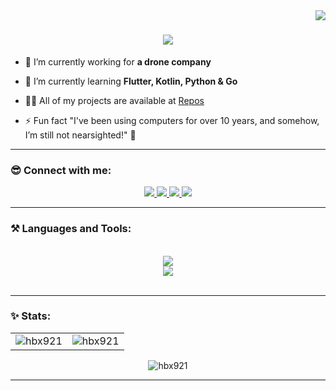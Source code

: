 <img align="right" src="https://visitor-badge.laobi.icu/badge?page_id=hbx921.hbx921" />

<h1 align="center">
    <img src="https://readme-typing-svg.herokuapp.com/?font=Righteous&size=35&center=true&vCenter=true&width=500&height=70&duration=4000&lines=Hi+There!+👋;+I'm+Hieu+Bui!;" />
</h1>

- 🔭 I’m currently working for **a drone company**

- 🌱 I’m currently learning **Flutter, Kotlin, Python & Go**

- 👨‍💻 All of my projects are available at [Repos](https://github.com/hbx921?tab=repositories)

- ⚡ Fun fact "I've been using computers for over 10 years, and somehow, I’m still not nearsighted!" 👀

<hr>

<h3 align="left">😎 Connect with me:</h3>
<div align="center"> 
  <a href="mailto:hieubui201.work@gmail.com">
    <img src="https://img.shields.io/badge/Gmail-333333?style=for-the-badge&logo=gmail&logoColor=orange" />
  </a>
  <a href="https://linkedin.com/in/hbx921" target="_blank">
    <img src="https://img.shields.io/badge/LinkedIn-0077B5?style=for-the-badge&logo=linkedin&logoColor=white" target="_blank" />
  </a>
  <a href="https://t.me/hbx921" target="_blank">
     <img src="https://img.shields.io/badge/Telegram-0088cc?style=for-the-badge&logo=telegram&logoColor=white" target="_blank" /> 
  </a>
  <a href="https://hbx921.github.io" target="_blank">
     <img src="https://img.shields.io/badge/Portfolio-FF5722?style=for-the-badge&logo=todoist&logoColor=white" target="_blank" /> 
  </a>
</div>

<hr>

<h3 align="left">⚒️ Languages and Tools:</h3>
<br/>
<div align="center">
    <img src="https://skillicons.dev/icons?i=dart,go,kotlin,python,javascript,java" /><br>
    <img src="https://skillicons.dev/icons?i=flutter,postgresql,figma,androidstudio,firebase,docker" /><br>
</div>
<br/>

<hr>

<h3 align="left">✨ Stats:</h3>

<table align="center">
  <tr>
    <td><img src="https://github-readme-stats.vercel.app/api/top-langs?username=hbx921&show_icons=true&locale=en&layout=compact&card_width=445" alt="hbx921" /></td>
    <td><img src="https://github-readme-stats.vercel.app/api?username=hbx921&show_icons=true&locale=en" alt="hbx921" /></td>
  </tr>
</table>
<p align="center">
  <img src="https://github-readme-streak-stats.herokuapp.com/?user=hbx921" alt="hbx921" />
</p>

<hr>
